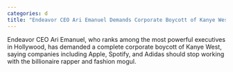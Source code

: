 ```yaml
---
categories: d
title: "Endeavor CEO Ari Emanuel Demands Corporate Boycott of Kanye West Silence and Inaction Are Not an Option"
---
```

Endeavor CEO Ari Emanuel, who ranks among the most powerful executives in Hollywood, has demanded a complete corporate boycott of Kanye West, saying companies including Apple, Spotify, and Adidas should stop working with the billionaire rapper and fashion mogul.